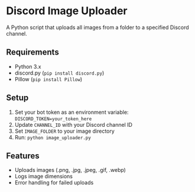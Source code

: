 # Discord Image Uploader

A Python script that uploads all images from a folder to a specified Discord channel.

## Requirements
- Python 3.x
- discord.py (`pip install discord.py`)
- Pillow (`pip install Pillow`)

## Setup
1. Set your bot token as an environment variable: `DISCORD_TOKEN=your_token_here`
2. Update `CHANNEL_ID` with your Discord channel ID
3. Set `IMAGE_FOLDER` to your image directory
4. Run: `python image_uploader.py`

## Features
- Uploads images (.png, .jpg, .jpeg, .gif, .webp)
- Logs image dimensions
- Error handling for failed uploads
